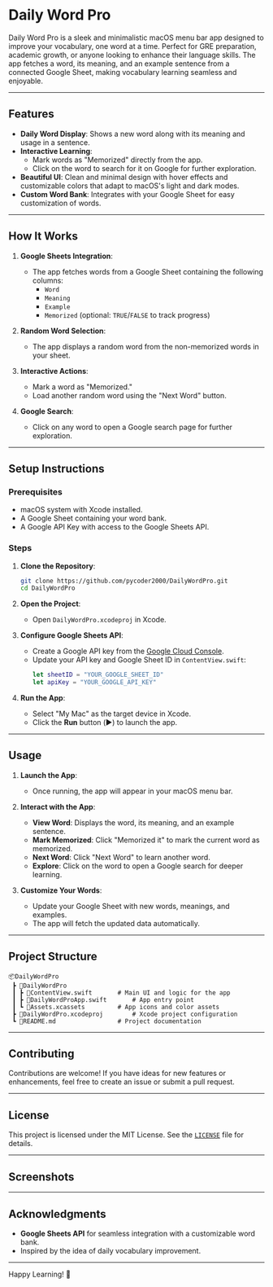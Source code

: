 # Daily Word Pro

Daily Word Pro is a sleek and minimalistic macOS menu bar app designed to improve your vocabulary, one word at a time. Perfect for GRE preparation, academic growth, or anyone looking to enhance their language skills. The app fetches a word, its meaning, and an example sentence from a connected Google Sheet, making vocabulary learning seamless and enjoyable.

---

## Features

- **Daily Word Display**: Shows a new word along with its meaning and usage in a sentence.
- **Interactive Learning**:
  - Mark words as "Memorized" directly from the app.
  - Click on the word to search for it on Google for further exploration.
- **Beautiful UI**: Clean and minimal design with hover effects and customizable colors that adapt to macOS's light and dark modes.
- **Custom Word Bank**: Integrates with your Google Sheet for easy customization of words.

---

## How It Works

1. **Google Sheets Integration**:
   - The app fetches words from a Google Sheet containing the following columns:
     - `Word`
     - `Meaning`
     - `Example`
     - `Memorized` (optional: `TRUE`/`FALSE` to track progress)

2. **Random Word Selection**:
   - The app displays a random word from the non-memorized words in your sheet.

3. **Interactive Actions**:
   - Mark a word as "Memorized."
   - Load another random word using the "Next Word" button.

4. **Google Search**:
   - Click on any word to open a Google search page for further exploration.

---

## Setup Instructions

### Prerequisites

- macOS system with Xcode installed.
- A Google Sheet containing your word bank.
- A Google API Key with access to the Google Sheets API.

### Steps

1. **Clone the Repository**:
   ```bash
   git clone https://github.com/pycoder2000/DailyWordPro.git
   cd DailyWordPro
   ```

2. **Open the Project**:
   - Open `DailyWordPro.xcodeproj` in Xcode.

3. **Configure Google Sheets API**:
   - Create a Google API key from the [Google Cloud Console](https://console.cloud.google.com/).
   - Update your API key and Google Sheet ID in `ContentView.swift`:
     ```swift
     let sheetID = "YOUR_GOOGLE_SHEET_ID"
     let apiKey = "YOUR_GOOGLE_API_KEY"
     ```

4. **Run the App**:
   - Select "My Mac" as the target device in Xcode.
   - Click the **Run** button (▶️) to launch the app.

---

## Usage

1. **Launch the App**:
   - Once running, the app will appear in your macOS menu bar.

2. **Interact with the App**:
   - **View Word**: Displays the word, its meaning, and an example sentence.
   - **Mark Memorized**: Click "Memorized it" to mark the current word as memorized.
   - **Next Word**: Click "Next Word" to learn another word.
   - **Explore**: Click on the word to open a Google search for deeper learning.

3. **Customize Your Words**:
   - Update your Google Sheet with new words, meanings, and examples.
   - The app will fetch the updated data automatically.

---

## Project Structure

```
📦DailyWordPro
 ┣ 📂DailyWordPro
 ┃ ┣ 📜ContentView.swift       # Main UI and logic for the app
 ┃ ┣ 📜DailyWordProApp.swift       # App entry point
 ┃ ┗ 📂Assets.xcassets         # App icons and color assets
 ┣ 📂DailyWordPro.xcodeproj        # Xcode project configuration
 ┗ 📜README.md                 # Project documentation
```

---

## Contributing

Contributions are welcome! If you have ideas for new features or enhancements, feel free to create an issue or submit a pull request.

---

## License

This project is licensed under the MIT License. See the [`LICENSE`](/LICENSE) file for details.

---

## Screenshots

---

## Acknowledgments

- **Google Sheets API** for seamless integration with a customizable word bank.
- Inspired by the idea of daily vocabulary improvement.

---

Happy Learning! 🚀